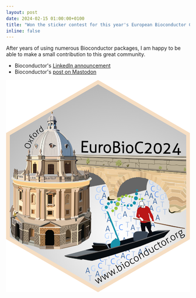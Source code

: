 ```yaml
---
layout: post
date: 2024-02-15 01:00:00+0100
title: "Won the sticker contest for this year's European Bioconductor Conference (EuroBioc2024) in Oxford"
inline: false
---
```


After years of using numerous Bioconductor packages, I am happy to be able to make a small contribution to this great community.

- Bioconductor's [LinkedIn announcement](https://www.linkedin.com/posts/bioconductor_eurobioc2024-openscience-bioinformatics-activity-7163867659518877696-k1t_?utm_source=share&utm_medium=member_desktop)  
- Bioconductor's [post on Mastodon](https://genomic.social/@bioconductor/111935430783288943)

![](assets/img/eurobioc2024_winning_sticker.png)